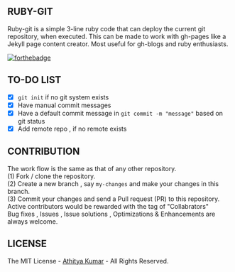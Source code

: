 RUBY-GIT
--------
Ruby-git is a simple 3-line ruby code that can deploy the current git repository, when executed. This can be made to work with gh-pages like a Jekyll page content creator. Most useful for gh-blogs and ruby enthusiasts. 

[![forthebadge](http://forthebadge.com/images/badges/built-with-ruby.svg)](http://forthebadge.com)


TO-DO LIST
----------

- [x] `git init` if no git system exists
- [x] Have manual commit messages
- [x] Have a default commit message in `git commit -m "message"` based on git status
- [x] Add remote repo , if no remote exists

CONTRIBUTION
------------
The work flow is the same as that of any other repository. 
<br> (1) Fork / clone the repository.
<br> (2) Create a new branch , say `my-changes` and make your changes in this branch.
<br> (3) Commit your changes and send a Pull request (PR) to this repository.
<br> Active contributors would be rewarded with the tag of "Collabrators"
<br> Bug fixes , Issues , Issue solutions , Optimizations & Enhancements are always welcome.

LICENSE
-------
The MIT License - [Athitya Kumar](http://github.com/athityakumar) - All Rights Reserved.
